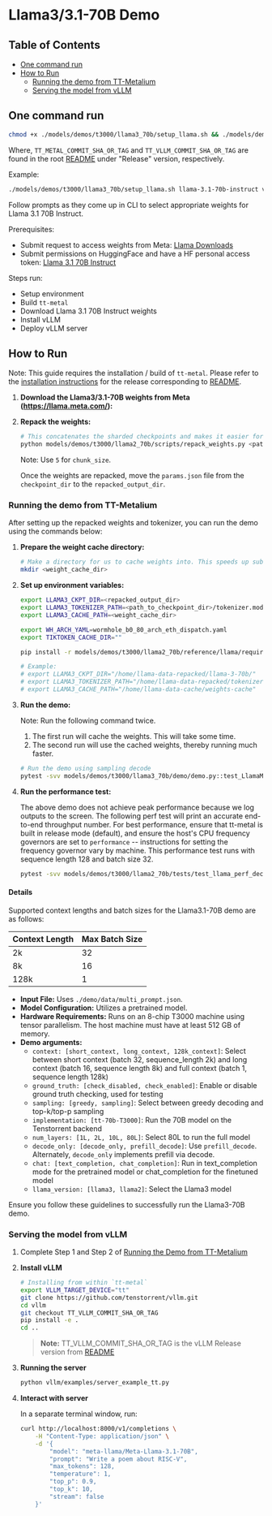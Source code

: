 # Llama3/3.1-70B Demo

## Table of Contents

- [One command run](#one-command-run)
- [How to Run](#how-to-run)
  - [Running the demo from TT-Metalium](#running-the-demo-from-tt-metalium)
  - [Serving the model from vLLM](#serving-the-model-from-vllm)

## One command run

```bash
chmod +x ./models/demos/t3000/llama3_70b/setup_llama.sh && ./models/demos/t3000/llama3_70b/setup_llama.sh <MODEL_TYPE> <TT_METAL_COMMIT_SHA_OR_TAG> <TT_VLLM_COMMIT_SHA_OR_TAG>
```

Where, `TT_METAL_COMMIT_SHA_OR_TAG` and `TT_VLLM_COMMIT_SHA_OR_TAG` are found in the root [README](/README.md#llms) under "Release" version, respectively.

Example:

```bash
./models/demos/t3000/llama3_70b/setup_llama.sh llama-3.1-70b-instruct v0.54.0-rc2 953161188c50f10da95a88ab305e23977ebd3750
```

Follow prompts as they come up in CLI to select appropriate weights for Llama 3.1 70B Instruct.

Prerequisites:

- Submit request to access weights from Meta: [Llama Downloads](https://www.llama.com/llama-downloads)
- Submit permissions on HuggingFace and have a HF personal access token: [Llama 3.1 70B Instruct](https://huggingface.co/meta-llama/Llama-3.1-70B-Instruct)

Steps run:

- Setup environment
- Build `tt-metal`
- Download Llama 3.1 70B Instruct weights
- Install vLLM
- Deploy vLLM server

## How to Run

Note: This guide requires the installation / build of `tt-metal`. Please refer to the [installation instructions](/INSTALLING.md) for the release corresponding to [README](/README.md#llms).

1. **Download the Llama3/3.1-70B weights from Meta (<https://llama.meta.com/>):**

2. **Repack the weights:**

    ```bash
    # This concatenates the sharded checkpoints and makes it easier for us to load.
    python models/demos/t3000/llama2_70b/scripts/repack_weights.py <path_to_checkpoint_dir> <repacked_output_dir> <chunk_size>
    ```

    Note: Use `5` for `chunk_size`.

    Once the weights are repacked, move the `params.json` file from the `checkpoint_dir` to the `repacked_output_dir`.

### Running the demo from TT-Metalium

After setting up the repacked weights and tokenizer, you can run the demo using the commands below:

1. **Prepare the weight cache directory:**

    ```bash
    # Make a directory for us to cache weights into. This speeds up subsequent runs.
    mkdir <weight_cache_dir>
    ```

2. **Set up environment variables:**

    ```bash
    export LLAMA3_CKPT_DIR=<repacked_output_dir>
    export LLAMA3_TOKENIZER_PATH=<path_to_checkpoint_dir>/tokenizer.model  # Path needs to include the tokenizer.model file
    export LLAMA3_CACHE_PATH=<weight_cache_dir>

    export WH_ARCH_YAML=wormhole_b0_80_arch_eth_dispatch.yaml
    export TIKTOKEN_CACHE_DIR=""

    pip install -r models/demos/t3000/llama2_70b/reference/llama/requirements.txt

    # Example:
    # export LLAMA3_CKPT_DIR="/home/llama-data-repacked/llama-3-70b/"
    # export LLAMA3_TOKENIZER_PATH="/home/llama-data-repacked/tokenizer.model"
    # export LLAMA3_CACHE_PATH="/home/llama-data-cache/weights-cache"
    ```

3. **Run the demo:**

    Note: Run the following command twice.
    1. The first run will cache the weights. This will take some time.
    2. The second run will use the cached weights, thereby running much faster.

    ```bash
    # Run the demo using sampling decode
    pytest -svv models/demos/t3000/llama3_70b/demo/demo.py::test_LlamaModel_demo[wormhole_b0-True-device_params0-short_context-check_disabled-sampling-tt-70b-T3000-80L-decode_only-trace_mode_on-text_completion-llama3]
    ```

4. **Run the performance test:**

    The above demo does not achieve peak performance because we log outputs to the screen. The following perf test will print an accurate end-to-end throughput number.
    For best performance, ensure that tt-metal is built in release mode (default), and ensure the host's CPU frequency governors are set to `performance` -- instructions for setting the frequency governor vary by machine.
    This performance test runs with sequence length 128 and batch size 32.

    ```bash
    pytest -svv models/demos/t3000/llama2_70b/tests/test_llama_perf_decode.py::test_Llama_perf_host[wormhole_b0-True-device_params0-gen128-llama3]
    ```

#### Details

Supported context lengths and batch sizes for the Llama3.1-70B demo are as follows:

| Context Length | Max Batch Size |
|----------------|----------------|
| 2k             | 32             |
| 8k             | 16             |
| 128k           | 1              |

- **Input File:** Uses `./demo/data/multi_prompt.json`.
- **Model Configuration:** Utilizes a pretrained model.
- **Hardware Requirements:** Runs on an 8-chip T3000 machine using tensor parallelism. The host machine must have at least 512 GB of memory.
- **Demo arguments:**
  - `context: [short_context, long_context, 128k_context]`: Select between short context (batch 32, sequence_length 2k) and long context (batch 16, sequence length 8k) and full context (batch 1, sequence length 128k)
  - `ground_truth: [check_disabled, check_enabled]`: Enable or disable ground truth checking, used for testing
  - `sampling: [greedy, sampling]`: Select between greedy decoding and top-k/top-p sampling
  - `implementation: [tt-70b-T3000]`: Run the 70B model on the Tenstorrent backend
  - `num_layers: [1L, 2L, 10L, 80L]`: Select 80L to run the full model
  - `decode_only: [decode_only, prefill_decode]`: Use `prefill_decode`. Alternately, `decode_only` implements prefill via decode.
  - `chat: [text_completion, chat_completion]`: Run in text_completion mode for the pretrained model or chat_completion for the finetuned model
  - `llama_version: [llama3, llama2]`: Select the Llama3 model

Ensure you follow these guidelines to successfully run the Llama3-70B demo.

### Serving the model from vLLM

1. Complete Step 1 and Step 2 of [Running the Demo from TT-Metalium](#running-the-demo-from-tt-metalium)

2. **Install vLLM**

    ```bash
    # Installing from within `tt-metal`
    export VLLM_TARGET_DEVICE="tt"
    git clone https://github.com/tenstorrent/vllm.git
    cd vllm
    git checkout TT_VLLM_COMMIT_SHA_OR_TAG
    pip install -e .
    cd ..
    ```

    > **Note:** TT_VLLM_COMMIT_SHA_OR_TAG is the vLLM Release version from [README](/README.md#llms)

3. **Running the server**

    ```bash
    python vllm/examples/server_example_tt.py
    ```

4. **Interact with server**

    In a separate terminal window, run:

    ```bash
    curl http://localhost:8000/v1/completions \
        -H "Content-Type: application/json" \
        -d '{
            "model": "meta-llama/Meta-Llama-3.1-70B",
            "prompt": "Write a poem about RISC-V",
            "max_tokens": 128,
            "temperature": 1,
            "top_p": 0.9,
            "top_k": 10,
            "stream": false
        }'
    ```
